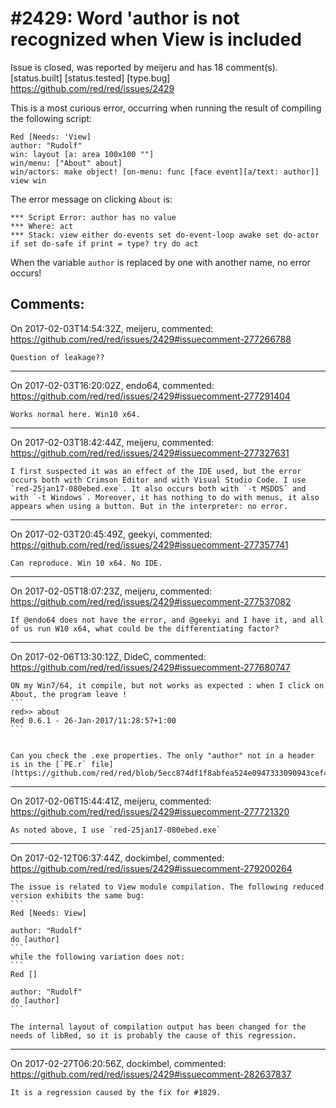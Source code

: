 
#2429: Word 'author is not recognized when View is included
================================================================================
Issue is closed, was reported by meijeru and has 18 comment(s).
[status.built] [status.tested] [type.bug]
<https://github.com/red/red/issues/2429>

This is a most curious error, occurring when running the result of compiling the following script:
```
Red [Needs: 'View]
author: "Rudolf"
win: layout [a: area 100x100 ""]
win/menu: ["About" about]
win/actors: make object! [on-menu: func [face event][a/text: author]]
view win
```
The error message on clicking `About` is:
```
*** Script Error: author has no value
*** Where: act
*** Stack: view either do-events set do-event-loop awake set do-actor if set do-safe if print = type? try do act
```
When the variable `author` is replaced by one with another name, no error occurs!


Comments:
--------------------------------------------------------------------------------

On 2017-02-03T14:54:32Z, meijeru, commented:
<https://github.com/red/red/issues/2429#issuecomment-277266788>

    Question of leakage??

--------------------------------------------------------------------------------

On 2017-02-03T16:20:02Z, endo64, commented:
<https://github.com/red/red/issues/2429#issuecomment-277291404>

    Works normal here. Win10 x64.

--------------------------------------------------------------------------------

On 2017-02-03T18:42:44Z, meijeru, commented:
<https://github.com/red/red/issues/2429#issuecomment-277327631>

    I first suspected it was an effect of the IDE used, but the error occurs both with Crimson Editor and with Visual Studio Code. I use `red-25jan17-080ebed.exe`. It also occurs both with `-t MSDOS` and with `-t Windows`. Moreover, it has nothing to do with menus, it also appears when using a button. But in the interpreter: no error.

--------------------------------------------------------------------------------

On 2017-02-03T20:45:49Z, geekyi, commented:
<https://github.com/red/red/issues/2429#issuecomment-277357741>

    Can reproduce. Win 10 x64. No IDE.

--------------------------------------------------------------------------------

On 2017-02-05T18:07:23Z, meijeru, commented:
<https://github.com/red/red/issues/2429#issuecomment-277537082>

    If @endo64 does not have the error, and @geekyi and I have it, and all of us run W10 x64, what could be the differentiating factor?

--------------------------------------------------------------------------------

On 2017-02-06T13:30:12Z, DideC, commented:
<https://github.com/red/red/issues/2429#issuecomment-277680747>

    ON my Win7/64, it compile, but not works as expected : when I click on About, the program leave !
    ```
    red>> about
    Red 0.6.1 - 26-Jan-2017/11:28:57+1:00
    ```
    
    
    Can you check the .exe properties. The only "author" not in a header is in the [`PE.r` file](https://github.com/red/red/blob/5ecc874df1f8abfea524e0947333090943cef480/system/formats/PE.r#L217)

--------------------------------------------------------------------------------

On 2017-02-06T15:44:41Z, meijeru, commented:
<https://github.com/red/red/issues/2429#issuecomment-277721320>

    As noted above, I use `red-25jan17-080ebed.exe`

--------------------------------------------------------------------------------

On 2017-02-12T06:37:44Z, dockimbel, commented:
<https://github.com/red/red/issues/2429#issuecomment-279200264>

    The issue is related to View module compilation. The following reduced version exhibits the same bug:
    ```
    Red [Needs: View]
    
    author: "Rudolf"
    do [author]
    ```
    while the following variation does not:
    ```
    Red []
    
    author: "Rudolf"
    do [author]
    ```
    
    The internal layout of compilation output has been changed for the needs of libRed, so it is probably the cause of this regression.

--------------------------------------------------------------------------------

On 2017-02-27T06:20:56Z, dockimbel, commented:
<https://github.com/red/red/issues/2429#issuecomment-282637837>

    It is a regression caused by the fix for #1829.

